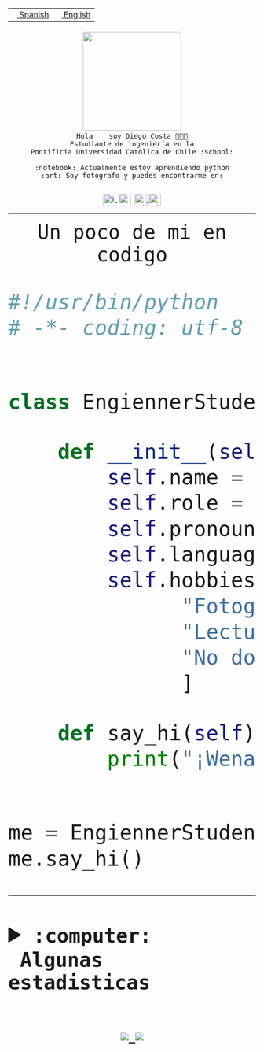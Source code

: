 <table border="0"  align="right">
 <tr><td><a href="README.md"><img src="https://upload.wikimedia.org/wikipedia/commons/thumb/8/89/Bandera_de_Espa%C3%B1a.svg/1200px-Bandera_de_Espa%C3%B1a.svg.png" height="10"> Spanish</a></td>
 <td><a href="README.en.md"><img src="https://upload.wikimedia.org/wikipedia/commons/a/a4/Flag_of_the_United_States.svg" height="10"> English</a></td></tr>
</table><br><br><br>


<p align="center">
  <img src="https://github.com/diegocostares/diegocostares/blob/main/Images/aaa2.gif?raw=true" width="200px">
  <br><samp>
    Hola <img src="https://media.giphy.com/media/hvRJCLFzcasrR4ia7z/giphy.gif" width="16px"> soy Diego Costa 👨🏻‍💻<br>
    Estudiante de ingeniería en la <br>
    Pontificia Universidad Católica de Chile :school:<br>
  <br>
    :notebook: Actualmente estoy aprendiendo python <br>
    :art: Soy fotografo y puedes encontrarme en: <br>
  <br></samp>
  
</p>

<p align="center">
   <a href="https://instagram.com/diegocosta_no" target="blank">
    <img 
    align="center" src="https://cdn.jsdelivr.net/npm/simple-icons@3.0.1/icons/instagram.svg" alt="instagram" height="25px" width="25px" />
  </a>
  <a style="border: 3px solid; color: white;"href="https://t.me/diegocosta_no" target="blank">
  <img
  align="center" alt="Telegram" width="25px" src="https://icons-for-free.com/iconfiles/png/512/Telegram-1324888767380505522.png" />
</a>
<a href="https://api.whatsapp.com/send?phone=56971897835&text=Hola!" target="blank">
  <img
  align="center" alt="wtsp" width="25px" src="https://img.icons8.com/pastel-glyph/2x/whatsapp--v2.png" />
</a>
<a href="https://www.linkedin.com/in/diego-costa-786249213/" target="blank">
  <img
  align="center" alt="wtsp" width="25px" src="https://img.icons8.com/metro/452/linkedin.png" />
</a>

  </a>
</p>

---


<p align="center"><font size="25"><samp>Un poco de mi en codigo</samp></front></p>


```python
#!/usr/bin/python
# -*- coding: utf-8 -*-


class EngiennerStudent:

    def __init__(self):
        self.name = "Diego Costa"
        self.role = "Estudiante"
        self.pronouns = "he/him"
        self.language_spoken = ["es_CL", "en_US"]
        self.hobbies = [
              "Fotografia",
              "Lectura",
              "No dormir",
              ]

    def say_hi(self):
        print("¡Wena mundo!")


me = EngiennerStudent()
me.say_hi()
```
---
<details>
  <summary><b><samp>:computer: &nbsp;Algunas estadisticas</samp></b></summary>
  <br/></p>

<!--START_SECTION:waka-->
![Code Time](http://img.shields.io/badge/Code%20Time-421%20hrs%2017%20mins-blue)

**Soy nocturno 🦉** 

```text
🌞 Mañana     5 commits      ░░░░░░░░░░░░░░░░░░░░░░░░░   2.1% 
🌆 Día        97 commits     ██████████░░░░░░░░░░░░░░░   40.76% 
🌃 Tarde      57 commits     ██████░░░░░░░░░░░░░░░░░░░   23.95% 
🌙 Noche      79 commits     ████████░░░░░░░░░░░░░░░░░   33.19%

```
📅 **Soy más productivo los Miércoles** 

```text
Lunes        18 commits     ██░░░░░░░░░░░░░░░░░░░░░░░   7.56% 
Martes       24 commits     ██░░░░░░░░░░░░░░░░░░░░░░░   10.08% 
Miércoles    86 commits     █████████░░░░░░░░░░░░░░░░   36.13% 
Jueves       23 commits     ██░░░░░░░░░░░░░░░░░░░░░░░   9.66% 
Viernes      9 commits      █░░░░░░░░░░░░░░░░░░░░░░░░   3.78% 
Sábado       31 commits     ███░░░░░░░░░░░░░░░░░░░░░░   13.03% 
Domingo      47 commits     █████░░░░░░░░░░░░░░░░░░░░   19.75%

```


📊 **Esta semana me dediqué a** 

```text
🐱‍💻 Proyectos: 
T1                       18 hrs 58 mins      ██████████████░░░░░░░░░░░   57.08% 
G74_BDD                  6 hrs 36 mins       █████░░░░░░░░░░░░░░░░░░░░   19.86% 
gurobi                   2 hrs 23 mins       █░░░░░░░░░░░░░░░░░░░░░░░░   7.2% 
SHAREGO-G54              2 hrs 22 mins       █░░░░░░░░░░░░░░░░░░░░░░░░   7.14% 
T1-2020-2-DquezadaO      1 hr 12 mins        █░░░░░░░░░░░░░░░░░░░░░░░░   3.65%

```


 Last Updated on 01/05/2022 22:24:06 UTC
<!--END_SECTION:waka-->
  
  

 <p align="center"> <img src="https://github-readme-stats.vercel.app/api?username=diegocostares&show_icons=true&theme=ayu-mirage" alt="abhisheknaiidu" /></p>
 
</details>

<p align=center>
  <a href="https://github.com/diegocostares">
    <img src="https://badges.pufler.dev/visits/diegocostares/diegocostares?style=flat-square&color=black&logo=github">
  </a>
  <a href="https://github.com/diegocostares?tab=repositories">
    <img src="https://badges.pufler.dev/repos/diegocostares?style=flat-square&color=black&logo=github">
  </a>
</p>
